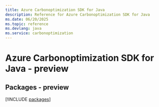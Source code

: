 ```yaml
---
title: Azure Carbonoptimization SDK for Java
description: Reference for Azure Carbonoptimization SDK for Java
ms.date: 06/20/2025
ms.topic: reference
ms.devlang: java
ms.service: carbonoptimization
---
```

# Azure Carbonoptimization SDK for Java - preview
## Packages - preview
[!INCLUDE [packages](carbonoptimization-index.md)]